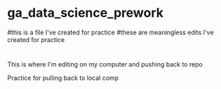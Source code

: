 # ga_data_science_prework
#this is a file I've created for practice
#these are meaningless edits I've created for practice
#
This is where I'm editing on my computer and pushing back to repo


Practice for pulling back to local comp
